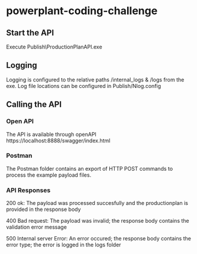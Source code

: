# powerplant-coding-challenge


## Start the API

Execute Publish\ProductionPlanAPI.exe

## Logging

Logging is configured to the relative paths /internal_logs & /logs from the exe.
Log file locations can be configured in Publish/Nlog.config


## Calling the API

### Open API
The API is available through openAPI
https://localhost:8888/swagger/index.html

### Postman

The Postman folder contains an export of HTTP POST commands to process the example payload files.

### API Responses

200 ok: The payload was processed succesfully and the productionplan is provided in the response body

400 Bad request: The payload was invalid; the response body contains the validation error message

500 Internal server Error: An error occured; the response body contains the error type; the error is logged in the logs folder


